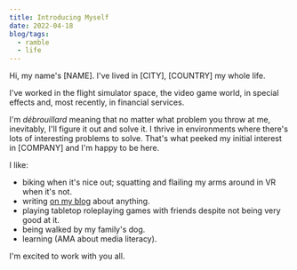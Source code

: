 ```yaml
---
title: Introducing Myself
date: 2022-04-18
blog/tags:
  - ramble
  - life
---
```


Hi, my name's [NAME]. I've lived in [CITY], [COUNTRY] my whole life.

I've worked in the flight simulator space, the video game world, in special
effects and, most recently, in financial services.

I'm _débrouillard_ meaning that no matter what problem you throw at me,
inevitably, I'll figure it out and solve it. I thrive in environments where
there's lots of interesting problems to solve. That's what peeked my initial
interest in [COMPANY] and I'm happy to be here.

I like:

- biking when it's nice out; squatting and flailing my arms around in VR when
  it's not.
- writing [on my blog](/blog/2022-01-14/) about anything.
- playing tabletop roleplaying games with friends despite not being very good at
  it.
- being walked by my family's dog.
- learning (AMA about media literacy).

I'm excited to work with you all.
